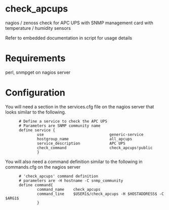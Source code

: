 # check_apcups
nagios / zenoss check for APC UPS with SNMP management card with temperature / humidity sensors

Refer to embedded documentation in script for usage details

# Requirements
perl, snmpget on nagios server

# Configuration

 You will need a section in the services.cfg file on the nagios server that looks similar to the following.
```
      # Define a service to check the APC UPS
      # Parameters are SNMP community name
      define service {
              use                             generic-service
              hostgroup_name                  all_apcups
              service_description             APC UPS
              check_command                   check_apcups!public
              }
```

You will also need a command definition similar to the following in commands.cfg on the nagios server
```
      # 'check_apcups' command definition
      # parameters are -H hostname -C snmp_community
      define command{
              command_name    check_apcups
              command_line    $USER1$/check_apcups -H $HOSTADDRESS$ -C $ARG1$
              }
```
